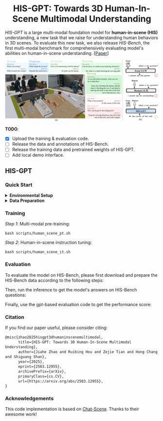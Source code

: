 <div align="center">
  <h1> HIS-GPT: Towards 3D Human-In-Scene Multimodal Understanding </h1>
</div>

*HIS-GPT* is a large multi-modal foundation model for **human-in-scene (HIS)** understanding, a new task that we raise for understanding human behaviors in 3D scenes. To evaluate this new task, we also release *HIS-Bench*, the first multi-modal benchmark for comprehensively evaluating model's abilities on human-in-scene understanding. [<a href="https://arxiv.org/abs/2503.12955">Paper</a>]

![overview.png](assets/overview.png)

**TODO**:

- [x] Upload the training & evaluation code.
- [ ] Release the data and annotations of HIS-Bench.
- [ ] Release the training data and pretrained weights of HIS-GPT.
- [ ] Add local demo interface.

## HIS-GPT

### Quick Start
<details>
  <summary><b>Environmental Setup</b></summary>

</details>

<details>
  <summary><b>Data Preparation</b></summary>
</details>

### Training
*Step 1*: Multi-modal pre-training:
```
bash scripts/human_scene_pt.sh
```

*Step 2*: Human-in-scene instruction tuning:
```
bash scripts/human_scene_it.sh
```

### Evaluation
To evaluate the model on HIS-Bench, please first download and prepare the HIS-Bench data according to the following steps:

Then, run the inference to get the model's answers on HIS-Bench questions:

Finally, use the gpt-based evaluation code to get the performance score:

### Citation
If you find our paper useful, please consider citing:
```{bibtex}
@misc{zhao2025hisgpt3dhumaninscenemultimodal,
      title={HIS-GPT: Towards 3D Human-In-Scene Multimodal Understanding}, 
      author={Jiahe Zhao and Ruibing Hou and Zejie Tian and Hong Chang and Shiguang Shan},
      year={2025},
      eprint={2503.12955},
      archivePrefix={arXiv},
      primaryClass={cs.CV},
      url={https://arxiv.org/abs/2503.12955}, 
}
```

### Acknowledgements
This code implementation is based on [Chat-Scene](https://github.com/ZzZZCHS/Chat-Scene). Thanks to their awesome work!